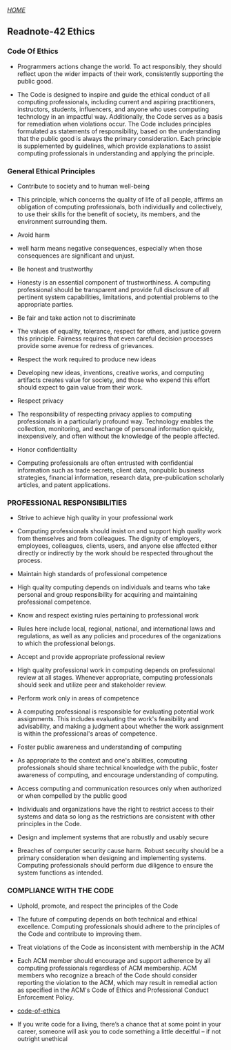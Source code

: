 
[*HOME*](https://nassir1976.github.io/reading-notes/)

## Readnote-42 Ethics


### Code Of Ethics
- Programmers actions change the world. To act responsibly, they should reflect upon the wider impacts of their work, consistently supporting the public good.

- The Code is designed to inspire and guide the ethical conduct of all computing professionals, including current and aspiring practitioners, instructors, students, influencers, and anyone who uses computing technology in an impactful way. Additionally, the Code serves as a basis for remediation when violations occur. The Code includes principles formulated as statements of responsibility, based on the understanding that the public good is always the primary consideration. Each principle is supplemented by guidelines, which provide explanations to assist computing professionals in understanding and applying the principle.

### General Ethical Principles
- Contribute to society and to human well-being

- This principle, which concerns the quality of life of all people, affirms an obligation of computing professionals, both individually and collectively, to use their skills for the benefit of society, its members, and the environment surrounding them.

- Avoid harm

- well harm means negative consequences, especially when those consequences are significant and unjust.

- Be honest and trustworthy

- Honesty is an essential component of trustworthiness. A computing professional should be transparent and provide full disclosure of all pertinent system capabilities, limitations, and potential problems to the appropriate parties.

- Be fair and take action not to discriminate

- The values of equality, tolerance, respect for others, and justice govern this principle. Fairness requires that even careful decision processes provide some avenue for redress of grievances.

- Respect the work required to produce new ideas

- Developing new ideas, inventions, creative works, and computing artifacts creates value for society, and those who expend this effort should expect to gain value from their work.

- Respect privacy

- The responsibility of respecting privacy applies to computing professionals in a particularly profound way. Technology enables the collection, monitoring, and exchange of personal information quickly, inexpensively, and often without the knowledge of the people affected.

- Honor confidentiality

- Computing professionals are often entrusted with confidential information such as trade secrets, client data, nonpublic business strategies, financial information, research data, pre-publication scholarly articles, and patent applications.

### PROFESSIONAL RESPONSIBILITIES
- Strive to achieve high quality in your professional work

- Computing professionals should insist on and support high quality work from themselves and from colleagues. The dignity of employers, employees, colleagues, clients, users, and anyone else affected either directly or indirectly by the work should be respected throughout the process.

- Maintain high standards of professional competence

- High quality computing depends on individuals and teams who take personal and group responsibility for acquiring and maintaining professional competence.

- Know and respect existing rules pertaining to professional work

- Rules here include local, regional, national, and international laws and regulations, as well as any policies and procedures of the organizations to which the professional belongs.

- Accept and provide appropriate professional review

- High quality professional work in computing depends on professional review at all stages. Whenever appropriate, computing professionals should seek and utilize peer and stakeholder review.

- Perform work only in areas of competence

- A computing professional is responsible for evaluating potential work assignments. This includes evaluating the work's feasibility and advisability, and making a judgment about whether the work assignment is within the professional's areas of competence.

- Foster public awareness and understanding of computing

- As appropriate to the context and one's abilities, computing professionals should share technical knowledge with the public, foster awareness of computing, and encourage understanding of computing.

- Access computing and communication resources only when authorized or when compelled by the public good

- Individuals and organizations have the right to restrict access to their systems and data so long as the restrictions are consistent with other principles in the Code.

- Design and implement systems that are robustly and usably secure

- Breaches of computer security cause harm. Robust security should be a primary consideration when designing and implementing systems. Computing professionals should perform due diligence to ensure the system functions as intended.

### COMPLIANCE WITH THE CODE
- Uphold, promote, and respect the principles of the Code

- The future of computing depends on both technical and ethical excellence. Computing professionals should adhere to the principles of the Code and contribute to improving them.

- Treat violations of the Code as inconsistent with membership in the ACM

- Each ACM member should encourage and support adherence by all computing professionals regardless of ACM membership. ACM members who recognize a breach of the Code should consider reporting the violation to the ACM, which may result in remedial action as specified in the ACM's Code of Ethics and Professional Conduct Enforcement Policy.

- [code-of-ethics](https://www.acm.org/code-of-ethics)

- If you write code for a living, there’s a chance that at some point in your career, someone will ask you to code something a little deceitful – if not outright unethical

